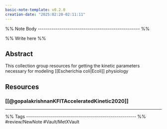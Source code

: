 ```yaml
---
basic-note-template: v0.2.0
creation-date: "2025:02:20-02:11:11"
---
```


%% Note Body --------------------------------------------------- %%

%% Write here %%

## Abstract

This collection group resources for getting the kinetic parameters necessary for modeling [[Escherichia coli|Ecoli]] physiology 


## Resources

### [[@gopalakrishnanKFITAcceleratedKinetic2020]]


___

%% Tags ------------------------------------------------------- %%
#review/NewNote
#Vault/MetXVault 
